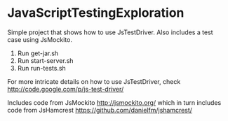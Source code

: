 JavaScriptTestingExploration
===================

Simple project that shows how to use JsTestDriver.
Also includes a test case using JsMockito.

1. Run get-jar.sh
2. Run start-server.sh
3. Run run-tests.sh

For more intricate details on how to use JsTestDriver, check http://code.google.com/p/js-test-driver/

Includes code from JsMockito http://jsmockito.org/
which in turn includes code from JsHamcrest https://github.com/danielfm/jshamcrest/



